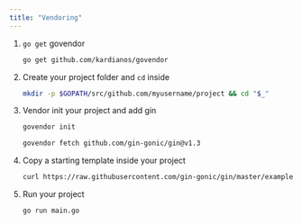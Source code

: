 ```yaml
---
title: "Vendoring"
---
```


1. `go get` govendor

	```sh
	go get github.com/kardianos/govendor
	```
2. Create your project folder and `cd` inside

	```sh
	mkdir -p $GOPATH/src/github.com/myusername/project && cd "$_"
	```

3. Vendor init your project and add gin

	```sh
	govendor init
	```
	```sh
	govendor fetch github.com/gin-gonic/gin@v1.3
	```

4. Copy a starting template inside your project

	```sh
	curl https://raw.githubusercontent.com/gin-gonic/gin/master/examples/basic/main.go > main.go
	```

5. Run your project

	```sh
	go run main.go
	```
